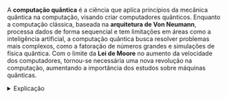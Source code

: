 A **computação quântica** é a ciência que aplica princípios da mecânica quântica na computação, visando criar computadores quânticos. Enquanto a computação clássica, baseada na **arquitetura de Von Neumann**, processa dados de forma sequencial e tem limitações em áreas como a inteligência artificial, a computação quântica busca resolver problemas mais complexos, como a fatoração de números grandes e simulações de física quântica. Com o limite da **Lei de Moore** no aumento da velocidade dos computadores, tornou-se necessária uma nova revolução na computação, aumentando a importância dos estudos sobre máquinas quânticas.

<details>
  <summary>Explicação</summary>
 
<p>      A computação quântica se diferencia da computação clássica, que é baseada na arquitetura de Von Neumann, onde o processador e a memória são separados, e o processamento de dados ocorre de maneira sequencial. Embora os computadores clássicos tenham evoluído rapidamente ao longo das décadas, essa evolução atingiu seus limites, especialmente em áreas como inteligência artificial, onde o poder de processamento necessário é imenso.</p>
<p>      A Lei de Moore, que sugere que a velocidade dos computadores dobra a cada ano, já começa a enfrentar barreiras físicas e tecnológicas. Nesse cenário, a computação quântica surge como uma alternativa promissora. Ao usar princípios da mecânica quântica, como superposição e entrelaçamento, os computadores quânticos podem realizar cálculos muito mais rápidos para certos tipos de problemas, como a fatoração de números grandes ou a simulação de sistemas físicos complexos. Por isso, há uma corrida tecnológica para desenvolver computadores quânticos que possam superar as limitações atuais e abrir novas possibilidades em diversas áreas, como IA e criptografia.</p>
</details>
